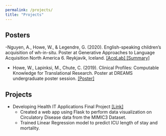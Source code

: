 ```yaml
---
permalink: /projects/
title: "Projects"
--- 
```

 
## Posters
 -Nguyen, A., Howe, W., & Legendre, G. (2020). English-speaking children’s acquisition of wh-in-situ.
 Poster at Generative Approaches to Language Acquisition North America 6. Reykjavík, Iceland. [ \[AcqLab\] ](https://sites.krieger.jhu.edu/acqlab/) [ \[Summary\] ](/../assets/summer_research.pdf)
 - Howe, W., Lapinksi, M., Chute, C. (2019). Clinical Profiles: Computable Knowledge for Translational Research.
 Poster at DREAMS undergraduate poster session. [ \[Poster\] ](/../assets/Clinical%20Profiles%20Poster.pdf)

## Projects
 - Developing Health IT Applications Final Project  [\[Link\] ](http://yxycindy.pythonanywhere.com)
      - Created a web app using Flask to perform data visualization on Circulatory Disease data from the MIMIC3 Dataset.
      - Trained Linear Regression model to predict ICU length of stay and mortality.
